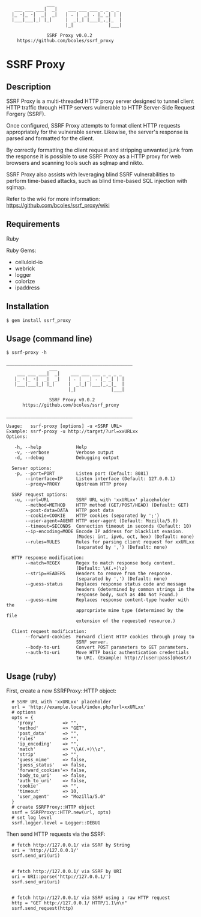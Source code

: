 ```
               ___                         
   ___ ___ ___|  _|    ___ ___ ___ _ _ _ _ 
  |_ -|_ -|  _|  _|   | . |  _| . |_'_| | |
  |___|___|_| |_|     |  _|_| |___|_,_|_  |
                      |_|             |___|

               SSRF Proxy v0.0.2
    https://github.com/bcoles/ssrf_proxy
```

# SSRF Proxy

## Description

SSRF Proxy is a multi-threaded HTTP proxy server designed to
tunnel client HTTP traffic through HTTP servers vulnerable
to HTTP Server-Side Request Forgery (SSRF).

Once configured, SSRF Proxy attempts to format client HTTP
requests appropriately for the vulnerable server. Likewise,
the server's response is parsed and formatted for the client.

By correctly formatting the client request and stripping
unwanted junk from the response it is possible to use
SSRF Proxy as a HTTP proxy for web browsers and scanning
tools such as sqlmap and nikto.

SSRF Proxy also assists with leveraging blind SSRF
vulnerabilities to perform time-based attacks, such
as blind time-based SQL injection with sqlmap.

Refer to the wiki for more information:
https://github.com/bcoles/ssrf_proxy/wiki


## Requirements

Ruby

Ruby Gems:
- celluloid-io
- webrick
- logger
- colorize
- ipaddress


## Installation

```
$ gem install ssrf_proxy
```

## Usage (command line)

```
$ ssrf-proxy -h

_______________________________________________
                ___                            
    ___ ___ ___|  _|    ___ ___ ___ _ _ _ _    
   |_ -|_ -|  _|  _|   | . |  _| . |_'_| | |   
   |___|___|_| |_|     |  _|_| |___|_,_|_  |   
                       |_|             |___|   

                SSRF Proxy v0.0.2
      https://github.com/bcoles/ssrf_proxy

_______________________________________________

Usage:   ssrf-proxy [options] -u <SSRF URL>
Example: ssrf-proxy -u http://target/?url=xxURLxx
Options:

   -h, --help             Help
   -v, --verbose          Verbose output
   -d, --debug            Debugging output

  Server options:
   -p, --port=PORT        Listen port (Default: 8081)
       --interface=IP     Listen interface (Default: 127.0.0.1)
       --proxy=PROXY      Upstream HTTP proxy

  SSRF request options:
   -u, --url=URL          SSRF URL with 'xxURLxx' placeholder
       --method=METHOD    HTTP method (GET/POST/HEAD) (Default: GET)
       --post-data=DATA   HTTP post data
       --cookie=COOKIE    HTTP cookies (separated by ';')
       --user-agent=AGENT HTTP user-agent (Default: Mozilla/5.0)
       --timeout=SECONDS  Connection timeout in seconds (Default: 10)
       --ip-encoding=MODE Encode IP address for blacklist evasion.
                          (Modes: int, ipv6, oct, hex) (Default: none)
       --rules=RULES      Rules for parsing client request for xxURLxx
                          (separated by ',') (Default: none)

  HTTP response modification:
       --match=REGEX      Regex to match response body content.
                          (Default: \A(.+)\z)
       --strip=HEADERS    Headers to remove from the response.
                          (separated by ',') (Default: none)
       --guess-status     Replaces response status code and message
                          headers (determined by common strings in the
                          response body, such as 404 Not Found.)
       --guess-mime       Replaces response content-type header with the
                          appropriate mime type (determined by the file
                          extension of the requested resource.)

  Client request modification:
       --forward-cookies  Forward client HTTP cookies through proxy to
                          SSRF server.
       --body-to-uri      Convert POST parameters to GET parameters.
       --auth-to-uri      Move HTTP basic authentication credentials
                          to URI. (Example: http://[user:pass]@host/)

```


## Usage (ruby)

First, create a new SSRFProxy::HTTP object:

```
  # SSRF URL with 'xxURLxx' placeholder
  url = 'http://example.local/index.php?url=xxURLxx'
  # options
  opts = {
    'proxy'          => "",
    'method'         => "GET",
    'post_data'      => "",
    'rules'          => "",
    'ip_encoding'    => "",
    'match'          => "\\A(.+)\\z",
    'strip'          => "",
    'guess_mime'     => false,
    'guess_status'   => false,
    'forward_cookies'=> false,
    'body_to_uri'    => false,
    'auth_to_uri'    => false,
    'cookie'         => "",
    'timeout'        => 10,
    'user_agent'     => "Mozilla/5.0"
  }
  # create SSRFProxy::HTTP object
  ssrf = SSRFProxy::HTTP.new(url, opts)
  # set log level
  ssrf.logger.level = Logger::DEBUG
```

Then send HTTP requests via the SSRF:

```
  # fetch http://127.0.0.1/ via SSRF by String
  uri = 'http://127.0.0.1/'
  ssrf.send_uri(uri)


  # fetch http://127.0.0.1/ via SSRF by URI
  uri = URI::parse('http://127.0.0.1/')
  ssrf.send_uri(uri)


  # fetch http://127.0.0.1/ via SSRF using a raw HTTP request
  http = "GET http://127.0.0.1/ HTTP/1.1\n\n"
  ssrf.send_request(http)
```

